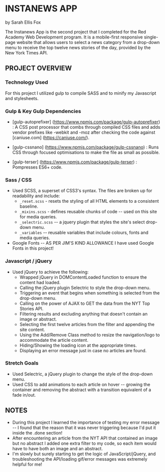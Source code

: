 # INSTANEWS APP 
by Sarah Ellis Fox 

The Instanews App is the second project that I completed for the Red Academy Web Development program. It is a mobile-first responsive single-page website that allows users to select a news category from a drop-down menu to receive the top twelve news stories of the day, provided by the New York Times API.

## PROJECT OVERVIEW 

### Technology Used 
For this project I utilized gulp to compile SASS and to minify my Javascript and stylesheets. 

### Gulp & Key Gulp Dependencies 
* [gulp-autoprefixer] (https://www.npmjs.com/package/gulp-autoprefixer) : A CSS post processor that combs through compiled CSS files and adds vendor prefixes like -webkit and -moz after checking the code against [caniuse.com] (https://caniuse.com/).

* [gulp-cssnano] (https://www.npmjs.com/package/gulp-cssnano) : Runs CSS through focused optimisations to make the file as small as possible. 

* [gulp-terser] (https://www.npmjs.com/package/gulp-terser) : Pompresses ES6+ code.

### Sass / CSS
* Used SCSS, a superset of CSS3's syntax. The files are broken up for readability and include: 
    - `_reset.scss` - resets the styling of all HTML elements to a consistent baseline.
    - `_mixins.scss` - defines reusable chunks of code -- used on this site for media queries. 
    - `_selectric.scss` -- a jquery plugin that styles the site's select drop-down menu. 
    - `_variables` -- reusable variables that include colours, fonts and media queries. 
* Google Fonts -- AS PER JIM'S KIND ALLOWANCE I have used Google Fonts in this project! 

### Javascript / jQuery 
* Used jQuery to achieve the following: 
    - Wrapped jQuery in DOMContentLoaded function to ensure the content had loaded. 
    - Calling the jQuery plugin Selectric to style the drop-down menu. 
    - Triggering an event that begins when something is selected from the drop-down menu. 
    - Calling on the power of AJAX to GET the data from the NYT Top Stories API. 
    - Filtering results and excluding anything that doesn't contain an image or abstract. 
    - Selecting the first twelve articles from the filter and appending the site content. 
    - Using the Add/Remove Class method to resize the navigation/logo to accommodate the article content. 
    - Hiding/Showing the loading icon at the appropriate times. 
    - Displaying an error message just in case no articles are found. 

### Stretch Goals 
* Used Selectric, a jQuery plugin to change the style of the drop-down menu. 
* Used CSS to add animations to each article on hover -- growing the container and removing the abstract with a transition equivalent of a fade in/out. 

## NOTES 
* During this project I learned the importance of testing my error message -- I found that the reason that it was never triggering because I'd put it inside the .done section! 
* After encountering an article from the NYT API that contained an image but no abstract I added one extra filter to my code, so each item would have to have both an image and an abstract. 
*  I'm slowly but surely starting to get the logic of JavaScript/jQuery, and troubleshooting the API/loading gif/error messages was extremely helpful for me! 


